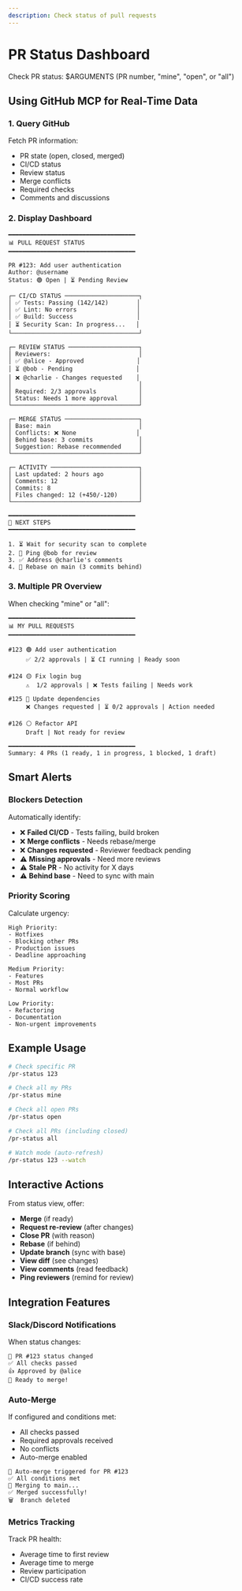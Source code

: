 ```yaml
---
description: Check status of pull requests
---
```


# PR Status Dashboard

Check PR status: $ARGUMENTS (PR number, "mine", "open", or "all")

## Using GitHub MCP for Real-Time Data

### 1. Query GitHub

Fetch PR information:
- PR state (open, closed, merged)
- CI/CD status
- Review status
- Merge conflicts
- Required checks
- Comments and discussions

### 2. Display Dashboard

```
━━━━━━━━━━━━━━━━━━━━━━━━━━━━━━━━━━━━
📊 PULL REQUEST STATUS
━━━━━━━━━━━━━━━━━━━━━━━━━━━━━━━━━━━━

PR #123: Add user authentication
Author: @username
Status: 🟢 Open | ⏳ Pending Review

┌─ CI/CD STATUS ─────────────────────┐
│ ✅ Tests: Passing (142/142)        │
│ ✅ Lint: No errors                 │
│ ✅ Build: Success                  │
│ ⏳ Security Scan: In progress...   │
└────────────────────────────────────┘

┌─ REVIEW STATUS ────────────────────┐
│ Reviewers:                         │
│ ✅ @alice - Approved               │
│ ⏳ @bob - Pending                  │
│ ❌ @charlie - Changes requested    │
│                                    │
│ Required: 2/3 approvals            │
│ Status: Needs 1 more approval      │
└────────────────────────────────────┘

┌─ MERGE STATUS ─────────────────────┐
│ Base: main                         │
│ Conflicts: ❌ None                 │
│ Behind base: 3 commits             │
│ Suggestion: Rebase recommended     │
└────────────────────────────────────┘

┌─ ACTIVITY ─────────────────────────┐
│ Last updated: 2 hours ago          │
│ Comments: 12                       │
│ Commits: 8                         │
│ Files changed: 12 (+450/-120)      │
└────────────────────────────────────┘

━━━━━━━━━━━━━━━━━━━━━━━━━━━━━━━━━━━━
🎯 NEXT STEPS
━━━━━━━━━━━━━━━━━━━━━━━━━━━━━━━━━━━━

1. ⏳ Wait for security scan to complete
2. 👤 Ping @bob for review
3. ✅ Address @charlie's comments
4. 🔄 Rebase on main (3 commits behind)
```

### 3. Multiple PR Overview

When checking "mine" or "all":

```
━━━━━━━━━━━━━━━━━━━━━━━━━━━━━━━━━━━━
📊 MY PULL REQUESTS
━━━━━━━━━━━━━━━━━━━━━━━━━━━━━━━━━━━━

#123 🟢 Add user authentication
     ✅ 2/2 approvals | ⏳ CI running | Ready soon

#124 🟡 Fix login bug
     ⚠️  1/2 approvals | ❌ Tests failing | Needs work

#125 🔴 Update dependencies
     ❌ Changes requested | ⏳ 0/2 approvals | Action needed

#126 ⚪ Refactor API
     Draft | Not ready for review

━━━━━━━━━━━━━━━━━━━━━━━━━━━━━━━━━━━━
Summary: 4 PRs (1 ready, 1 in progress, 1 blocked, 1 draft)
```

## Smart Alerts

### Blockers Detection

Automatically identify:
- ❌ **Failed CI/CD** - Tests failing, build broken
- ❌ **Merge conflicts** - Needs rebase/merge
- ❌ **Changes requested** - Reviewer feedback pending
- ⚠️ **Missing approvals** - Need more reviews
- ⚠️ **Stale PR** - No activity for X days
- ⚠️ **Behind base** - Need to sync with main

### Priority Scoring

Calculate urgency:
```
High Priority:
- Hotfixes
- Blocking other PRs
- Production issues
- Deadline approaching

Medium Priority:
- Features
- Most PRs
- Normal workflow

Low Priority:
- Refactoring
- Documentation
- Non-urgent improvements
```

## Example Usage

```bash
# Check specific PR
/pr-status 123

# Check all my PRs
/pr-status mine

# Check all open PRs
/pr-status open

# Check all PRs (including closed)
/pr-status all

# Watch mode (auto-refresh)
/pr-status 123 --watch
```

## Interactive Actions

From status view, offer:
- **Merge** (if ready)
- **Request re-review** (after changes)
- **Close PR** (with reason)
- **Rebase** (if behind)
- **Update branch** (sync with base)
- **View diff** (see changes)
- **View comments** (read feedback)
- **Ping reviewers** (remind for review)

## Integration Features

### Slack/Discord Notifications

When status changes:
```
🔔 PR #123 status changed
✅ All checks passed
👍 Approved by @alice
🚀 Ready to merge!
```

### Auto-Merge

If configured and conditions met:
- All checks passed
- Required approvals received
- No conflicts
- Auto-merge enabled

```
🤖 Auto-merge triggered for PR #123
✅ All conditions met
🚀 Merging to main...
✅ Merged successfully!
🗑️  Branch deleted
```

### Metrics Tracking

Track PR health:
- Average time to first review
- Average time to merge
- Review participation
- CI/CD success rate
